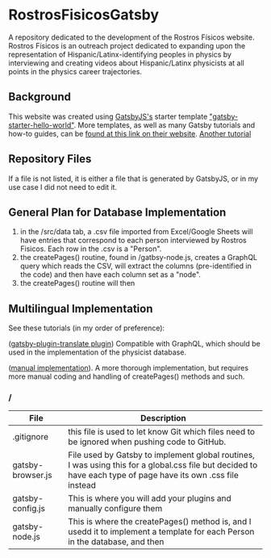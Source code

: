 # RostrosFisicosGatsby
A repository dedicated to the development of the Rostros Físicos website. Rostros Físicos is an outreach project dedicated to expanding upon the representation of Hispanic/Latinx-identifying peoples in physics by interviewing and creating videos about Hispanic/Latinx physicists at all points in the physics career trajectories.

## Background
This website was created using [GatsbyJS's](https://www.gatsbyjs.com/) starter template ["gatsby-starter-hello-world"](https://github.com/gatsbyjs/gatsby-starter-hello-world). More templates, as well as many Gatsby tutorials and how-to guides, can be [found at this link on their website](https://www.gatsbyjs.com/docs/starters/). [Another tutorial](https://whatjackhasmade.co.uk/using-a-csv-file-as-a-data-source-in-gatsby/)

## Repository Files
If a file is not listed, it is either a file that is generated by GatsbyJS, or in my use case I did not need to edit it.

## General Plan for Database Implementation

1) in the /src/data tab, a .csv file imported from Excel/Google Sheets will have entries that correspond to each person interviewed by Rostros Fisicos. Each row in the .csv is a "Person".
2) the createPages() routine, found in /gatbsy-node.js, creates a GraphQL query which reads the CSV, will extract the columns (pre-identified in the code) and then have each column set as a "node".
3) the createPages() routine will then 

## Multilingual Implementation
See these tutorials (in my order of preference):

([gatsby-plugin-translate plugin](https://www.gatsbyjs.com/plugins/gatsby-plugin-translate/)) Compatible with GraphQL, which should be used in the implementation of the physicist database.

([manual implementation](https://betterprogramming.pub/multiple-language-websites-with-gatsbyjs-b4985746b9eb)). A more thorough implementation, but requires more manual coding and handling of createPages() methods and such.




### /
| File     | Description |
| ----------- | ----------- |
| .gitignore      | this file is used to let know Git which files need to be ignored when pushing code to GitHub.      |
| gatsby-browser.js   | File used by Gatsby to implement global routines, I was using this for a global.css file but decided to have each type of page have its own .css file instead        |
| gatsby-config.js | This is where you will add your plugins and manually configure them |
| gatsby-node.js  | This is where the createPages() method is, and I usedd it to implement a template for each Person in the database, and then  |
